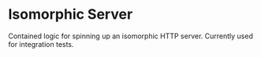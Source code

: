# Isomorphic Server

Contained logic for spinning up an isomorphic HTTP server. Currently used for integration tests.
